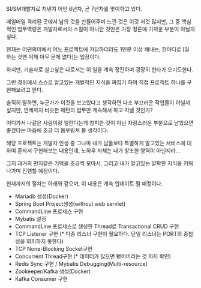 SI/SM개발자로 지낸지 어언 6년차, 곧 7년차를 맞이하고 있다.

매일매일 격리된 곳에서 남의 것을 만들어주며 느낀 것은 이것 저것 많지만, 그 중 핵심적인 업무역량은 개발자로서의 스킬이 아니란 것만은 가장 정론에 가까운 부분이 아닐까 싶다.

현재는 어떤의미에서 어느 프로젝트에 가담하더라도 1인분 이상 해내는, 한마디로 [일 하는 것엔 이제 아무 문제 없다]는 입장이다.

하지만, 기술자로 살고싶은 나로서는 이 일을 계속 정진하며 굉장히 현타가 오기도한다.

그런 경위에서 스스로 알고있는 개발적인 지식을 짜집기 하여 직접 프로젝트 하나를 구현해보려고 한다.

솔직히 말하면, 누군가가 이것을 보고있다고 생각하면 다소 부끄러운 작업물이 아닐까 싶지만, 언제까지 비슷한 패턴의 업무만 계속해서 하고 지낼 것인가?

어디가서 나같은 사람이랑 일한다는게 창피한 것이 아닌 자랑스러운 부분으로 남았으면 좋겠다는 마음에 조금 더 몸부림쳐 볼 생각이다.

해당 프로젝트는 개발자 인생 중 그나마 내가 남들보다 특별하게 알고있는 서비스에 대하여 혼자서 구현해보는 내용인데, 노하우 자체는 내가 창조한 영역이 아닌지라...

그저 과거의 먼지같은 기억을 조금씩 모아서, 그리고 내가 알고있는 얄팍한 지식을 키워나가며 진행할 예정이다.

현재까지의 절차는 아래와 같으며, 이 내용은 계속 업데이트 될 예정이다.

- Mariadb 생성(Docker)
- Spring Boot Project생성(without web servlet)
- CommandLine 프로세스 구현
- Mybatis 설정
- CommandLine 프로세스로 생성한 Thread로 Transactional CRUD 구현
- TCP Listener 구현
 (* 다중 리스너 구현이 필요하다. 단일 리스너는 PORT의 중첩성을 회피하지 못한다)
- TCP None-Blocking Socket구현
- Concurrent Thread구현
 (* 데이터가 많으면 뻗어버리는 것 까지 확인)
- Redis Sync 구현 / Mybatis Debugging(Multi-resource)
- Zookeeper/Kafka 생성(Docker)
- Kafka Consumer 구현
